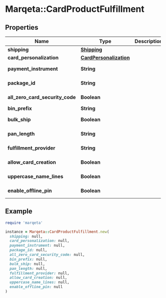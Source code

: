 # Marqeta::CardProductFulfillment

## Properties

| Name | Type | Description | Notes |
| ---- | ---- | ----------- | ----- |
| **shipping** | [**Shipping**](Shipping.md) |  | [optional] |
| **card_personalization** | [**CardPersonalization**](CardPersonalization.md) |  |  |
| **payment_instrument** | **String** |  | [optional][default to &#39;PHYSICAL_MSR&#39;] |
| **package_id** | **String** |  | [optional][default to &#39;0&#39;] |
| **all_zero_card_security_code** | **Boolean** |  | [optional][default to false] |
| **bin_prefix** | **String** |  | [optional] |
| **bulk_ship** | **Boolean** |  | [optional][default to false] |
| **pan_length** | **String** |  | [optional][default to &#39;16&#39;] |
| **fulfillment_provider** | **String** |  | [optional][default to &#39;PERFECTPLASTIC&#39;] |
| **allow_card_creation** | **Boolean** |  | [optional][default to true] |
| **uppercase_name_lines** | **Boolean** |  | [optional][default to true] |
| **enable_offline_pin** | **Boolean** |  | [optional][default to false] |

## Example

```ruby
require 'marqeta'

instance = Marqeta::CardProductFulfillment.new(
  shipping: null,
  card_personalization: null,
  payment_instrument: null,
  package_id: null,
  all_zero_card_security_code: null,
  bin_prefix: null,
  bulk_ship: null,
  pan_length: null,
  fulfillment_provider: null,
  allow_card_creation: null,
  uppercase_name_lines: null,
  enable_offline_pin: null
)
```


